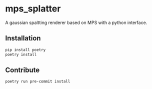 # mps_splatter
A gaussian spaltting renderer based on MPS with a python interface.

## Installation
```bash
pip install poetry
poetry install
```

## Contribute
```bash
poetry run pre-commit install
```

